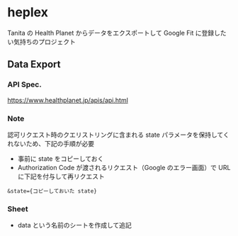 # heplex
Tanita の Health Planet からデータをエクスポートして Google Fit に登録したい気持ちのプロジェクト

## Data Export
### API Spec.
https://www.healthplanet.jp/apis/api.html

### Note
認可リクエスト時のクエリストリングに含まれる state パラメータを保持してくれないため、下記の手順が必要
- 事前に state をコピーしておく
- Authorization Code が渡されるリクエスト（Google のエラー画面）で URL に下記を付与して再リクエスト
```
&state={コピーしておいた state}
```

### Sheet
- data という名前のシートを作成して追記
